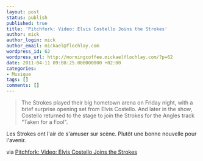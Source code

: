 ```yaml
---
layout: post
status: publish
published: true
title: 'Pitchfork: Video: Elvis Costello Joins the Strokes'
author: mick
author_login: mick
author_email: mickael@flochlay.com
wordpress_id: 62
wordpress_url: http://morningcoffee.mickaelflochlay.com/?p=62
date: 2011-04-11 09:08:25.000000000 +02:00
categories:
- Musique
tags: []
comments: []
---
```


> The Strokes played their big hometown arena on Friday night, with a brief surprise opening set from Elvis Costello. 
> And later in the show, Costello returned to the stage to join the Strokes for the Angles track "Taken for a Fool".

Les Strokes ont l'air de s'amuser sur scène. Plutôt une bonne nouvelle pour l'avenir.

via [Pitchfork: Video: Elvis Costello Joins the Strokes][1]

[1]: http://pitchfork.com/news/42101-video-elvis-costello-joins-the-strokes/?utm_source=feedburner&amp;utm_medium=feed&amp;utm_campaign=Feed%3A+PitchforkLatestNews+%28Pitchfork%3A+Latest+News%29
